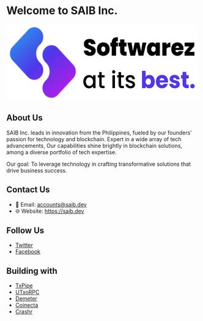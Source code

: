 # Welcome to SAIB Inc.
<p align="center">
  <picture>
    <source srcset="/src/dark-saib.png" media="(prefers-color-scheme: dark)">
    <img src="/src/light-saib.png" alt="SAIB Inc." width="500" height="200">
  </picture>
</p>

## About Us

SAIB Inc. leads in innovation from the Philippines, fueled by our founders' passion for technology and blockchain. Expert in a wide array of tech advancements, Our capabilities shine brightly in blockchain solutions, among a diverse portfolio of tech expertise.

Our goal: To leverage technology in crafting transformative solutions that drive business success.

## Contact Us

- 📧 Email: accounts@saib.dev
- 🌐 Website: https://saib.dev

## Follow Us

- <a href="https://twitter.com/saibdev" target="_blank">Twitter</a>
- <a href="https://www.facebook.com/saibllc" target="_blank">Facebook</a>

## Building with

- <a href="https://txpipe.io/" target="_blank">TxPipe</a>
- <a href="https://utxorpc.org/" target="_blank">UTxoRPC</a>
- <a href="https://demeter.run/" target="_blank">Demeter</a>
- <a href="https://coinecta.fi/" target="_blank">Coinecta</a>
- <a href="https://beta.crashr.io/about" target="_blank">Crashr</a>

